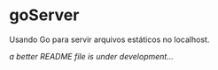 # goServer
Usando Go para servir arquivos estáticos no localhost.

*a better README file is under development...*
